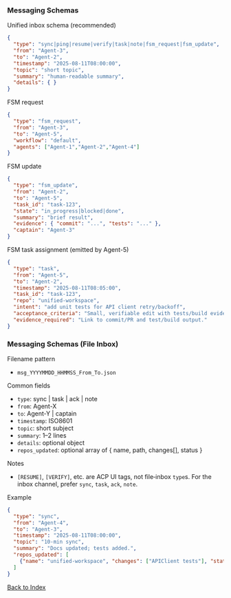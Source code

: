 ### Messaging Schemas

Unified inbox schema (recommended)
```json
{
  "type": "sync|ping|resume|verify|task|note|fsm_request|fsm_update",
  "from": "Agent-3",
  "to": "Agent-2",
  "timestamp": "2025-08-11T08:00:00",
  "topic": "short topic",
  "summary": "human-readable summary",
  "details": { }
}
```

FSM request
```json
{
  "type": "fsm_request",
  "from": "Agent-3",
  "to": "Agent-5",
  "workflow": "default",
  "agents": ["Agent-1","Agent-2","Agent-4"]
}
```

FSM update
```json
{
  "type": "fsm_update",
  "from": "Agent-2",
  "to": "Agent-5",
  "task_id": "task-123",
  "state": "in_progress|blocked|done",
  "summary": "brief result",
  "evidence": { "commit": "...", "tests": "..." },
  "captain": "Agent-3"
}
```

FSM task assignment (emitted by Agent-5)
```json
{
  "type": "task",
  "from": "Agent-5",
  "to": "Agent-2",
  "timestamp": "2025-08-11T08:05:00",
  "task_id": "task-123",
  "repo": "unified-workspace",
  "intent": "add unit tests for API client retry/backoff",
  "acceptance_criteria": "Small, verifiable edit with tests/build evidence.",
  "evidence_required": "Link to commit/PR and test/build output."
}
```

### Messaging Schemas (File Inbox)

Filename pattern
- `msg_YYYYMMDD_HHMMSS_From_To.json`

Common fields
- `type`: sync | task | ack | note
- `from`: Agent-X
- `to`: Agent-Y | captain
- `timestamp`: ISO8601
- `topic`: short subject
- `summary`: 1–2 lines
- `details`: optional object
- `repos_updated`: optional array of { name, path, changes[], status }

Notes
- `[RESUME]`, `[VERIFY]`, etc. are ACP UI tags, not file‑inbox `type`s. For the inbox channel, prefer `sync`, `task`, `ack`, `note`.

Example
```json
{
  "type": "sync",
  "from": "Agent-4",
  "to": "Agent-3",
  "timestamp": "2025-08-11T08:00:00",
  "topic": "10-min sync",
  "summary": "Docs updated; tests added.",
  "repos_updated": [
    {"name": "unified-workspace", "changes": ["APIClient tests"], "status": "ok"}
  ]
}
```



[Back to Index](00_INDEX.md)


